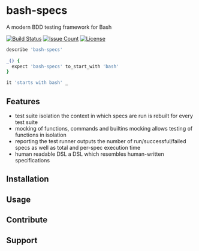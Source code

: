 # bash-specs 

A modern BDD testing framework for Bash

[![Build Status](https://travis-ci.org/helpermethod/bash-specs.svg?branch=master)](https://travis-ci.org/helpermethod/bash-specs)
[![Issue Count](https://codeclimate.com/github/helpermethod/bash-specs/badges/issue_count.svg)](https://codeclimate.com/github/helpermethod/bash-specs)
[![License](https://img.shields.io/badge/license-GPLv3-blue.svg)](https://github.com/helpermethod/bash-specs/blob/master/COPYING)

```bash
describe 'bash-specs'
    
_() {
  expect 'bash-specs' to_start_with 'bash'
}

it 'starts with bash' _
```

## Features

* test suite isolation 
  the context in which specs are run is rebuilt for every test suite
* mocking of functions, commands and builtins
  mocking allows testing of functions in isolation
* reporting
  the test runner outputs the number of run/successful/failed specs as well as total and per-spec execution time  
* human readable DSL
  a DSL which resembles human-written specifications

## Installation

<!-- How do I install bash-specs? -->

## Usage

## Contribute

## Support
